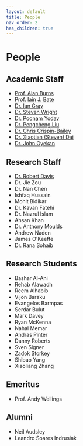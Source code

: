 ```yaml
---
layout: default
title: People
nav_order: 2
has_children: true
---
```


# People
## Academic Staff
- [Prof. Alan Burns](https://www.cs.york.ac.uk/people/?group=Academic%20and%20Teaching%20Staff&username=burns)
- [Prof. Iain J. Bate](https://www.cs.york.ac.uk/people/?group=Academic%20and%20Teaching%20Staff&username=ijb)
- [Dr. Ian Gray](https://www.cs.york.ac.uk/people/?group=Academic%20and%20Teaching%20Staff&username=iang)
- [Dr. Steven Wright](https://www.cs.york.ac.uk/people/?group=Academic%20and%20Teaching%20Staff&username=saw)
- [Dr. Poonam Yodav](https://www.cs.york.ac.uk/people/?group=Academic%20and%20Teaching%20Staff&username=yadav)
- [Dr. Pengcheng Liu](https://www.cs.york.ac.uk/people/?group=Academic%20and%20Teaching%20Staff&username=liup)
- [Dr. Chris Crispin-Bailey](https://www.cs.york.ac.uk/people/?group=Academic%20and%20Teaching%20Staff&username=chrisb)
- [Dr. Xiaotian (Steven) Dai](https://www.xiaotiandai.com)
- [Dr. John Oyekan](https://www.cs.york.ac.uk/people/joyekan)


## Research Staff
- [Dr. Robert Davis](https://www-users.york.ac.uk/~rd17/)
- Dr. Jie Zou
- Dr. Nan Chen
- Ishfaq Hussain
- Mohit Bidikar
- Dr. Kavan Fatehi
- Dr. Nazrul Islam
- Ahsan Khan
- Dr. Anthony Moulds
- Andrew Naden
- James O'Keeffe
- Dr. Rana Sohaib


## Research Students
- Bashar Al-Ani
- Rehab Alawadh
- Reem Alhabib
- Vijon Baraku
- Evangelos Barmpas
- Serdar Bulut
- Mark Davey
- Ryan McKenna
- Nahal Memar
- Andras Pinter
- Danny Roberts
- Sven Signer
- Zadok Storkey
- Shibao Yang
- Xiaoliang Zhang


## Emeritus
- Prof. Andy Wellings


## Alumni
- Neil Audsley
- Leandro Soares Indrusiak
